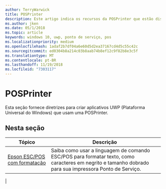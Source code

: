 ```yaml
---
author: TerryWarwick
title: POSPrinter
description: Este artigo indica os recursos da POSPrinter que estão disponíveis para aplicativos UWP e links para os artigos de instruções que mostram como usá-los.
ms.author: jken
ms.date: 05/1/2018
ms.topic: article
keywords: windows 10, uwp, ponto de serviço, pos
ms.localizationpriority: medium
ms.openlocfilehash: 1adaf2b7df04a6e60d5d2ea37167cd4d5c55c42c
ms.sourcegitcommit: ed0304b8a214c03b8aab74b8ef12c9f82b8e3c5f
ms.translationtype: MT
ms.contentlocale: pt-BR
ms.lasthandoff: 11/19/2018
ms.locfileid: "7303117"
---
```

# <a name="posprinter"></a>POSPrinter

Esta seção fornece diretrizes para criar aplicativos UWP (Plataforma Universal do Windows) que usam uma POSPrinter.

## <a name="in-this-section"></a>Nesta seção
|Tópico |Descrição |
|------|------------|
| [Epson ESC/POS com formatação](epson-esc-pos-with-formatting.md) | Saiba como usar a linguagem de comando ESC/POS para formatar texto, como caracteres em negrito e tamanho dobrado para sua impressora Ponto de Serviço. |
|

<!-- Future topics to be added
| [System Requirements](pos-posprinter-system-requirements.md)  |  |
| [Getting Started](pos-posprinter-get-started.md)              |  | -->
